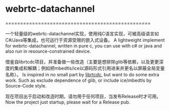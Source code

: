 # webrtc-datachannel
=================================================

一个轻量级的webrtc-datachannel实现，使用纯C语言实现，可被高级语言如C#/Java等集成，也可运行于资源受限的嵌入式设备。
A lightweight implement for webrtc-datachannel, written in pure c, you can use with c# or java and also run in resource-constrained device.

借鉴自librtcdc项目，并准备做一些改造（主要是想排除glib等依赖，以及更更深度的集成和解耦；例如把mbedtls/ice以源码形式引用进来并更名以屏蔽全局变量名称）。
Is inspired in no small part by [librtcdc](https://github.com/xhs/librtcdc), but want to do some extra work. Such as exclude dependence of glib, or include ice/mbedtls by Source-Code style.

现在项目出于启动和改造时期，请勿用于任何项目，当发布Release时才可用。
Now the project just startup, please wait for a Release pub.
